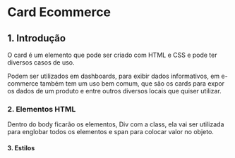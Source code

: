 # Card Ecommerce

## 1. Introdução

O card é um elemento que pode ser criado com HTML e CSS e pode ter diversos casos de uso.

Podem ser utilizados em dashboards, para exibir dados informativos, em e-commerce também tem um uso bem comum, que são os cards para expor os dados de um produto e entre outros diversos locais que quiser utilizar.

### 2. Elementos HTML

Dentro do body ficarão os elementos, Div com a class, ela vai ser utilizada para englobar todos os elementos e span para colocar valor no objeto.

#### 3. Estilos
